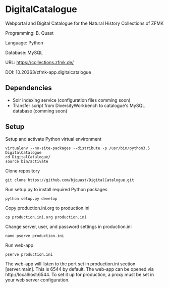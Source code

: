 # DigitalCatalogue
Webportal and Digital Catalogue for the Natural History Collections of ZFMK

Programming: B. Quast

Language: Python

Database: MySQL

URL: https://collections.zfmk.de/

DOI: 10.20363/zfmk-app.digitalcatalogue


## Dependencies

* Solr indexing service (configuration files comming soon)
* Transfer script from DiversityWorkbench to catalogue's MySQL database (comming soon)


## Setup

Setup and activate Python virtual environment
  
    virtualenv --no-site-packages --distribute -p /usr/bin/python3.5 DigitalCatalogue
    cd DigitalCatalogue/
    source bin/activate
    
Clone repository

    git clone https://github.com/bjquast/DigitalCatalogue.git

Run setup.py to install required Python packages

    python setup.py develop

Copy production.ini.org to production.ini

    cp production.ini.org production.ini

Change server, user, and password settings in production.ini

    nano pserve production.ini

Run web-app

    pserve production.ini


The web-app will listen to the port set in production.ini section [server:main]. This is 6544 by default. The web-app can be opened via http://localhost:6544. To set it up for production, a proxy must be set in your web server configuration.
